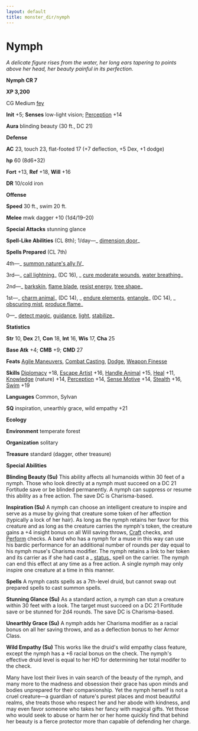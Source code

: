 ```yaml
---
layout: default
title: monster_dir/nymph
---
```

# Nymph

_A delicate figure rises from the water, her long ears tapering to points above her head, her beauty painful in its perfection._

**Nymph CR 7**

**XP 3,200**

CG Medium [fey](creatureTypes#_fey)

**Init** +5; **Senses** low-light vision; [Perception](../skill_dir/perception#_perception) +14

**Aura** blinding beauty (30 ft., DC 21)

**Defense**

**AC** 23, touch 23, flat-footed 17 (+7 deflection, +5 Dex, +1 dodge)

**hp** 60 (8d6+32)

**Fort** +13, **Ref** +18, **Will** +16

**DR** 10/cold iron

**Offense**

**Speed** 30 ft., swim 20 ft.

**Melee** mwk dagger +10 (1d4/19–20)

**Special Attacks** stunning glance

**Spell-Like Abilities** (CL 8th); 1/day—_ [dimension door](../spell_dir/dimensionDoor#_dimension-door)_

**Spells Prepared** (CL 7th)

4th—_ [summon nature's ally IV](../spell_dir/summonNatureSAlly#_summon-nature-s-ally-iv)_

3rd—_ [call lightning](../spell_dir/callLightning#_call-lightning)_ (DC 16), _ [cure moderate wounds](../spell_dir/cureModerateWounds#_cure-moderate-wounds), [water breathing](../spell_dir/waterBreathing#_water-breathing)_

2nd—_ [barkskin](../spell_dir/barkskin#_barkskin), [flame blade](../spell_dir/flameBlade#_flame-blade), [resist energy](../spell_dir/resistEnergy#_resist-energy), [tree shape](../spell_dir/treeShape#_tree-shape)_

1st—_ [charm animal](../spell_dir/charmAnimal#_charm-animal)_ (DC 14), _ [endure elements](../spell_dir/endureElements#_endure-elements), [entangle](../spell_dir/entangle#_entangle)_ (DC 14), _ [obscuring mist](../spell_dir/obscuringMist#_obscuring-mist), [produce flame](../spell_dir/produceFlame#_produce-flame)_

0—_ [detect magic](../spell_dir/detectMagic#_detect-magic), [guidance](../spell_dir/guidance#_guidance), [light](../spell_dir/light#_light), [stabilize](../spell_dir/stabilize#_stabilize)_

**Statistics**

**Str** 10, **Dex** 21, **Con** 18, **Int** 16, **Wis** 17, **Cha** 25

**Base Atk** +4; **CMB** +9; **CMD** 27

**Feats** [Agile Maneuvers](../feats#_agile-maneuvers), [Combat Casting](../feats#_combat-casting), [Dodge](../feats#_dodge), [Weapon Finesse](../feats#_weapon-finesse)

**Skills** [Diplomacy](../skill_dir/diplomacy#_diplomacy) +18, [Escape Artist](../skill_dir/escapeArtist#_escape-artist) +16, [Handle Animal](../skill_dir/handleAnimal#_handle-animal) +15, [Heal](../skill_dir/heal#_heal) +11, [Knowledge](../skill_dir/knowledge#_knowledge) (nature) +14, [Perception](../skill_dir/perception#_perception) +14, [Sense Motive](../skill_dir/senseMotive#_sense-motive) +14, [Stealth](../skill_dir/stealth#_stealth) +16, [Swim](../skill_dir/swim#_swim) +19

**Languages** Common, Sylvan

**SQ** inspiration, unearthly grace, wild empathy +21

**Ecology**

**Environment** temperate forest

**Organization** solitary

**Treasure** standard (dagger, other treasure)

**Special Abilities**

**Blinding Beauty (Su)** This ability affects all humanoids within 30 feet of a nymph. Those who look directly at a nymph must succeed on a DC 21 Fortitude save or be blinded permanently. A nymph can suppress or resume this ability as a free action. The save DC is Charisma-based.

**Inspiration (Su)** A nymph can choose an intelligent creature to inspire and serve as a muse by giving that creature some token of her affection (typically a lock of her hair). As long as the nymph retains her favor for this creature and as long as the creature carries the nymph's token, the creature gains a +4 insight bonus on all Will saving throws, [Craft](../skill_dir/craft#_craft) checks, and [Perform](../skill_dir/perform#_perform) checks. A bard who has a nymph for a muse in this way can use his bardic performance for an additional number of rounds per day equal to his nymph muse's Charisma modifier. The nymph retains a link to her token and its carrier as if she had cast a _ [status](../spell_dir/status#_status)_ spell on the carrier. The nymph can end this effect at any time as a free action. A single nymph may only inspire one creature at a time in this manner.

**Spells** A nymph casts spells as a 7th-level druid, but cannot swap out prepared spells to cast summon spells.

**Stunning Glance (Su)** As a standard action, a nymph can stun a creature within 30 feet with a look. The target must succeed on a DC 21 Fortitude save or be stunned for 2d4 rounds. The save DC is Charisma-based.

**Unearthly Grace (Su)** A nymph adds her Charisma modifier as a racial bonus on all her saving throws, and as a deflection bonus to her Armor Class.

**Wild Empathy (Su)** This works like the druid's wild empathy class feature, except the nymph has a +6 racial bonus on the check. The nymph's effective druid level is equal to her HD for determining her total modifer to the check.

Many have lost their lives in vain search of the beauty of the nymph, and many more to the madness and obsession their grace has upon minds and bodies unprepared for their companionship. Yet the nymph herself is not a cruel creature—a guardian of nature's purest places and most beautiful realms, she treats those who respect her and her abode with kindness, and may even favor someone who takes her fancy with magical gifts. Yet those who would seek to abuse or harm her or her home quickly find that behind her beauty is a fierce protector more than capable of defending her charge.

